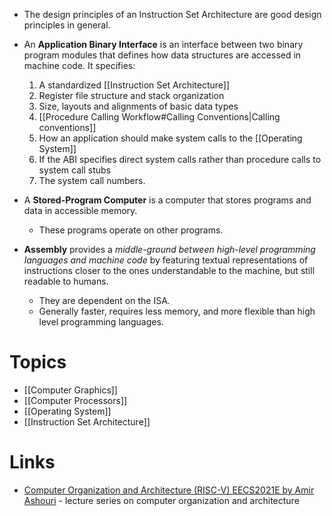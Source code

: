 * The design principles of an Instruction Set Architecture are good design principles in general.

* An **Application Binary Interface** is an interface between two binary program modules that defines how data structures are accessed in machine code. It specifies:
	1. A standardized [[Instruction Set Architecture]] 
	2. Register file structure and stack organization
	3. Size, layouts and alignments of basic data types
	4. [[Procedure Calling Workflow#Calling Conventions|Calling conventions]]
	5. How an application should make system calls to the [[Operating System]] 
	6. If the ABI specifies direct system calls  rather than procedure calls to system call stubs
	7. The system call numbers.
* A **Stored-Program Computer** is a computer that stores programs and data in accessible memory.
	* These programs operate on other programs.

* **Assembly** provides a *middle-ground between high-level programming languages and machine code* by featuring textual representations of instructions closer to the ones understandable to the machine, but still readable to humans.
	* They are dependent on the ISA.
	* Generally faster, requires less memory, and more flexible than high level programming languages.
# Topics
* [[Computer Graphics]]
* [[Computer Processors]]
* [[Operating System]]
* [[Instruction Set Architecture]]
# Links
* [Computer Organization and Architecture (RISC-V) EECS2021E by Amir Ashouri](https://www.youtube.com/watch?v=ucUHpSYm08U&list=PL-Mfq5QS-s8iUJpNzCOtQKRfpswCrPbiW) - lecture series on computer organization and architecture